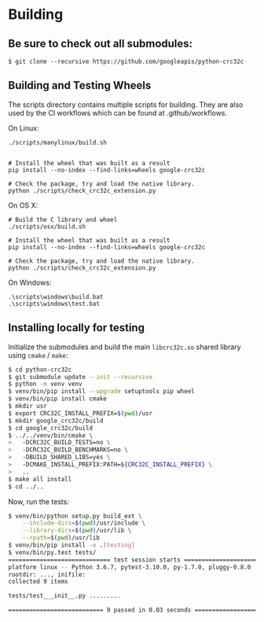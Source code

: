 
# Building

## Be sure to check out all submodules:

```
$ git clone --recursive https://github.com/googleapis/python-crc32c
```

## Building and Testing Wheels

The scripts directory contains multiple scripts for building. They are also
used by the CI workflows which can be found at .github/workflows.

On Linux:

```
./scripts/manylinux/build.sh


# Install the wheel that was built as a result
pip install --no-index --find-links=wheels google-crc32c

# Check the package, try and load the native library.
python ./scripts/check_crc32c_extension.py
```

On OS X:

```
# Build the C library and wheel
./scripts/osx/build.sh

# Install the wheel that was built as a result
pip install --no-index --find-links=wheels google-crc32c

# Check the package, try and load the native library.
python ./scripts/check_crc32c_extension.py
```

On Windows:

```
.\scripts\windows\build.bat
.\scripts\windows\test.bat
```


## Installing locally for testing

Initialize the submodules and build the main `libcrc32c.so` shared
library using `cmake` / `make`:

```bash
$ cd python-crc32c
$ git submodule update --init --recursive
$ python -m venv venv
$ venv/bin/pip install --upgrade setuptools pip wheel
$ venv/bin/pip install cmake
$ mkdir usr
$ export CRC32C_INSTALL_PREFIX=$(pwd)/usr
$ mkdir google_crc32c/build
$ cd google_crc32c/build
$ ../../venv/bin/cmake \
>   -DCRC32C_BUILD_TESTS=no \
>   -DCRC32C_BUILD_BENCHMARKS=no \
>   -DBUILD_SHARED_LIBS=yes \
>   -DCMAKE_INSTALL_PREFIX:PATH=${CRC32C_INSTALL_PREFIX} \
>   ..
$ make all install
$ cd ../..
```

Now, run the tests:

```bash
$ venv/bin/python setup.py build_ext \
    --include-dirs=$(pwd)/usr/include \
    --library-dirs=$(pwd)/usr/lib \
    --rpath=$(pwd)/usr/lib
$ venv/bin/pip install -e .[testing]
$ venv/bin/py.test tests/
============================= test session starts ==============================
platform linux -- Python 3.6.7, pytest-3.10.0, py-1.7.0, pluggy-0.8.0
rootdir: ..., inifile:
collected 9 items

tests/test___init__.py .........                                         [100%]

=========================== 9 passed in 0.03 seconds ===========================
```
